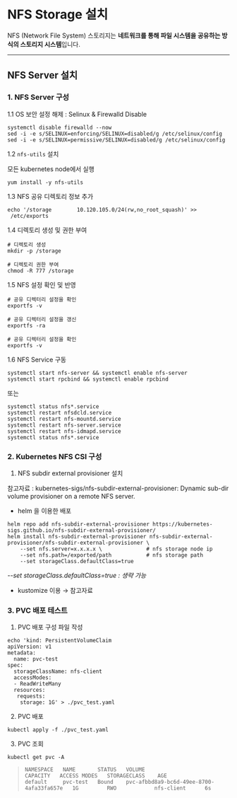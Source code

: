 # NFS Storage 설치

NFS (Network File System) 스토리지는 **네트워크를 통해 파일 시스템을 공유하는 방식의 스토리지 시스템**입니다.

---

## NFS Server 설치

### 1. NFS Server 구성

1.1 OS 보안 설정 해제 : Selinux & Firewalld Disable

```
systemctl disable firewalld --now
sed -i -e s/SELINUX=enforcing/SELINUX=disabled/g /etc/selinux/config
sed -i -e s/SELINUX=permissive/SELINUX=disabled/g /etc/selinux/config
```

1.2 ``nfs-utils`` 설치

모든 kubernetes node에서 실행

```
yum install -y nfs-utils 
```

1.3 NFS 공유 디렉토리 정보 추가

```
echo '/storage        10.120.105.0/24(rw,no_root_squash)' >>  /etc/exports
```

1.4 디렉토리 생성 및 권한 부여

```
# 디렉토리 생성
mkdir -p /storage

# 디렉토리 권한 부여
chmod -R 777 /storage
```

1.5 NFS 설정 확인 및 반영

```
# 공유 디렉터리 설정을 확인
exportfs -v

# 공유 디렉터리 설정을 갱신
exportfs -ra

# 공유 디렉터리 설정을 확인
exportfs -v
```

1.6 NFS Service 구동

```
systemctl start nfs-server && systemctl enable nfs-server
systemctl start rpcbind && systemctl enable rpcbind
```

또는

```
systemctl status nfs*.service
systemctl restart nfsdcld.service
systemctl restart nfs-mountd.service
systemctl restart nfs-server.service
systemctl restart nfs-idmapd.service
systemctl status nfs*.service
```


### 2. Kubernetes NFS CSI 구성

1. NFS subdir external provisioner 설치

참고자료 : kubernetes-sigs/nfs-subdir-external-provisioner: Dynamic sub-dir volume provisioner on a remote NFS server.

- helm 을 이용한 배포

```
helm repo add nfs-subdir-external-provisioner https://kubernetes-sigs.github.io/nfs-subdir-external-provisioner/
helm install nfs-subdir-external-provisioner nfs-subdir-external-provisioner/nfs-subdir-external-provisioner \
    --set nfs.server=x.x.x.x \              # nfs storage node ip
    --set nfs.path=/exported/path           # nfs storage path
    --set storageClass.defaultClass=true
```
_--set storageClass.defaultClass=true : 생략 가능_

- kustomize 이용 → 참고자료 


### 3. PVC 배포 테스트

1. PVC 배포 구성 파일 작성

```
echo 'kind: PersistentVolumeClaim
apiVersion: v1
metadata:
  name: pvc-test
spec:
  storageClassName: nfs-client
  accessModes:
  - ReadWriteMany
  resources:
   requests:
    storage: 1G' > ./pvc_test.yaml
```

2. PVC 배포 

```
kubectl apply -f ./pvc_test.yaml
```

3. PVC 조회

```
kubectl get pvc -A
```

>```
>NAMESPACE   NAME       STATUS   VOLUME                                     CAPACITY   ACCESS MODES   STORAGECLASS    AGE
>default     pvc-test   Bound    pvc-afbbd8a9-bc6d-49ee-8700-4afa33fa657e   1G         RWO            nfs-client      6s
>```
